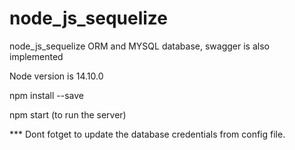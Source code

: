 # node_js_sequelize
node_js_sequelize ORM and MYSQL database, swagger is also implemented 

Node version is 14.10.0

npm install --save

npm start (to run the server)

*** Dont fotget to update the database credentials from config file.
